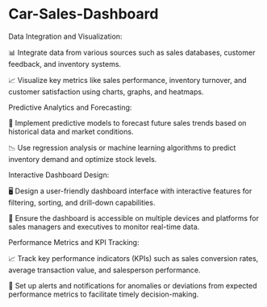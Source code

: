 # Car-Sales-Dashboard

Data Integration and Visualization:

📊 Integrate data from various sources such as sales databases, customer feedback, and inventory systems.

📈 Visualize key metrics like sales performance, inventory turnover, and customer satisfaction using charts, graphs, and heatmaps.


Predictive Analytics and Forecasting:

🎯 Implement predictive models to forecast future sales trends based on historical data and market conditions.

📉 Use regression analysis or machine learning algorithms to predict inventory demand and optimize stock levels.


Interactive Dashboard Design:

🖥️ Design a user-friendly dashboard interface with interactive features for filtering, sorting, and drill-down capabilities.

🔄 Ensure the dashboard is accessible on multiple devices and platforms for sales managers and executives to monitor real-time data.


Performance Metrics and KPI Tracking:

📈 Track key performance indicators (KPIs) such as sales conversion rates, average transaction value, and salesperson performance.

🔔 Set up alerts and notifications for anomalies or deviations from expected performance metrics to facilitate timely decision-making.

